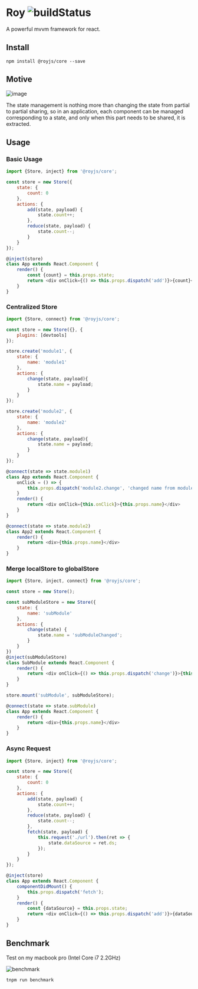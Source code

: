 # Roy  ![buildStatus](https://travis-ci.org/windyGex/royjs.svg?branch=master)

A powerful mvvm framework for react.

## Install

```shell
npm install @royjs/core --save
```

## Motive

![image](https://img.alicdn.com/tfs/TB1rzpgGHGYBuNjy0FoXXciBFXa-627-241.png)

The state management is nothing more than changing the state from partial to partial sharing, so in an application, each component can be managed corresponding to a state, and only when this part needs to be shared, it is extracted.

## Usage

### Basic Usage

```js
import {Store, inject} from '@royjs/core';

const store = new Store({
    state: {
        count: 0
    },
    actions: {
        add(state, payload) {
            state.count++;
        },
        reduce(state, payload) {
            state.count--;
        }
    }
});

@inject(store)
class App extends React.Component {
    render() {
        const {count} = this.props.state;
        return <div onClick={() => this.props.dispatch('add')}>{count}</div>
    }
}

```

### Centralized Store

```js
import {Store, connect} from '@royjs/core';

const store = new Store({}, {
    plugins: [devtools]
});

store.create('module1', {
    state: {
        name: 'module1'
    },
    actions: {
        change(state, payload){
            state.name = payload;
        }
    }
});

store.create('module2', {
    state: {
        name: 'module2'
    },
    actions: {
        change(state, payload){
            state.name = payload;
        }
    }
});

@connect(state => state.module1)
class App extends React.Component {
    onClick = () => {
        this.props.dispatch('module2.change', 'changed name from module1');
    }
    render() {
        return <div onClick={this.onClick}>{this.props.name}</div>
    }
}

@connect(state => state.module2)
class App2 extends React.Component {
    render() {
        return <div>{this.props.name}</div>
    }
}
```

### Merge localStore to globalStore

```js
import {Store, inject, connect} from '@royjs/core';

const store = new Store();

const subModuleStore = new Store({
    state: {
        name: 'subModule'
    },
    actions: {
        change(state) {
            state.name = 'subModuleChanged';
        }
    }
})
@inject(subModuleStore)
class SubModule extends React.Component {
    render() {
        return <div onClick={() => this.props.dispatch('change')}>{this.props.state.name}</div>
    }
}

store.mount('subModule', subModuleStore);

@connect(state => state.subModule)
class App extends React.Component {
    render() {
        return <div>{this.props.name}</div>
    }
}
```

### Async Request

```js
import {Store, inject} from '@royjs/core';

const store = new Store({
    state: {
        count: 0
    },
    actions: {
        add(state, payload) {
            state.count++;
        },
        reduce(state, payload) {
            state.count--;
        },
        fetch(state, payload) {
            this.request('./url').then(ret => {
                state.dataSource = ret.ds;
            });
        }
    }
});

@inject(store)
class App extends React.Component {
    componentDidMount() {
        this.props.dispatch('fetch');
    }
    render() {
        const {dataSource} = this.props.state;
        return <div onClick={() => this.props.dispatch('add')}>{dataSource}</div>
    }
}
```

## Benchmark

Test on my macbook pro (Intel Core i7 2.2GHz)

![benchmark](https://img.alicdn.com/tfs/TB1n.LgIuSSBuNjy0FlXXbBpVXa-786-140.png)

```shell
tnpm run benchmark
```
